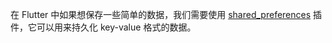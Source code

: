 在 Flutter 中如果想保存一些简单的数据，我们需要使用 [shared_preferences](https://pub.dev/packages/shared_preferences) 插件，它可以用来持久化 key-value 格式的数据。

